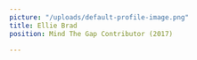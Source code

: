 ```yaml
---
picture: "/uploads/default-profile-image.png"
title: Ellie Brad
position: Mind The Gap Contributor (2017)

---
```

